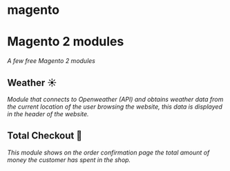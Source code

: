# magento


# Magento 2 modules

_A few free Magento 2 modules_

## Weather ☀️

_Module that connects to Openweather (API) and obtains weather data from the current location of the user browsing the website, this data is displayed in the header of the website._

## Total Checkout 🚀

_This module shows on the order confirmation page the total amount of money the customer has spent in the shop._
